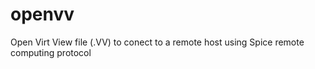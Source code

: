 # openvv
Open Virt View file (.VV) to conect to a remote host using Spice remote computing protocol
